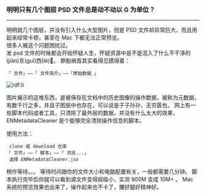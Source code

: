 ### 明明只有几个图层 PSD 文件总是动不动以 G 为单位？

***
明明就几个图层，并没有引入什么大型图片，但是 PSD 文件却异常巨大，而且用起来经常卡顿，甚至在 Mac 下都无法正常预览。<br>
很多人被这个问题困扰过。<br>
发 psd 文件的时候都会开始怀疑人生，怀疑资源中是不是混入了什么不干净的(jiàn)东(guǐ)西(lé)🌚。
罪魁祸首其实看得见摸得着：

```
「 文件」——「 文件简介」——「原始数据 」
```

![rdf:li](https://pic3.zhimg.com/v2-7de17a5467833e87f67e8996c565307e_b.png)

图片展示的这堆东西，是被保存在文档中的历史图像的操作数据，被称为元数据，有数千行之多，并且子图层中也存在，可以说是子子孙孙，无穷匮也。
网上有一些脚本代码或者工具，只清除了最外层的数据，并没有什么太大的效果，ENMetadataCleaner 是个能够完全清除操作信息的脚本。

使用方法：

```
 clone 或 download 仓库
「 文件」——「 脚本」——「 浏览...」
 选择 ENMetadataCleaner.jsx
```

稍作等待。。。
等待时间跟你的文件大小和电脑配置有关，一般都需要几分钟。
脚本执行完毕后你就可以看到源文件变得超级小，实测 900M 变成 10M+ 。
Mac 系统的预览效果也出来了，操作起来也不卡了，腰好腿好精神好。






